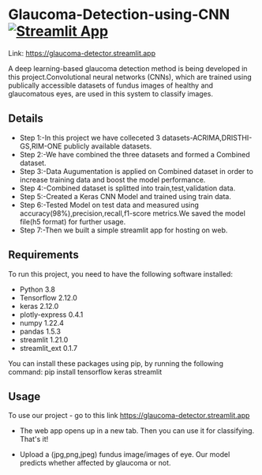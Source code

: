 # Glaucoma-Detection-using-CNN [![Streamlit App](https://static.streamlit.io/badges/streamlit_badge_black_white.svg)](https://glaucoma-detector.streamlit.app)

Link: https://glaucoma-detector.streamlit.app

A deep learning-based glaucoma detection method is being developed in this project.Convolutional neural networks (CNNs), which are trained using publically accessible datasets of fundus images of healthy and glaucomatous eyes, are used in this system to classify images.

## Details
* Step 1:-In this project we have colleceted 3 datasets-ACRIMA,DRISTHI-GS,RIM-ONE publicly available datasets.
* Step 2:-We have combined the three datasets and formed a Combined dataset.
* Step 3:-Data Augumentation is applied on Combined dataset in order to increase training data and boost the model performance.
* Step 4:-Combined dataset is splitted into train,test,validation data.
* Step 5:-Created a Keras CNN Model and trained using train data.
* Step 6:-Tested Model on test data and measured using accuracy(98%),precision,recall,f1-score metrics.We saved the model file(h5 format) for further usage.
* Step 7:-Then we built a simple streamlit app for hosting on web.

## Requirements
To run this project, you need to have the following software installed:
* Python 3.8
* Tensorflow 2.12.0
* keras 2.12.0
* plotly-express 0.4.1
* numpy 1.22.4
* pandas 1.5.3
* streamlit 1.21.0
* streamlit_ext 0.1.7

You can install these packages using pip, by running the following command:
pip install tensorflow keras streamlit 

## Usage
To use our project - go to this link https://glaucoma-detector.streamlit.app

* The web app opens up in a new tab. Then you can use it for classifying. That's it!

* Upload a (jpg,png,jpeg) fundus image/images of eye. Our model predicts whether affected by glaucoma or not.
